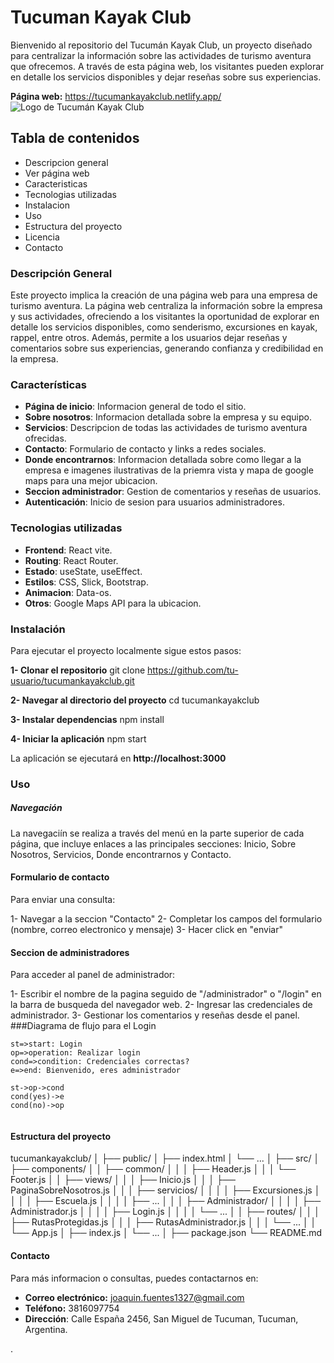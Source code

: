 #  Tucuman Kayak Club

Bienvenido al repositorio del Tucumán Kayak Club, un proyecto diseñado para centralizar la información sobre las actividades de turismo aventura que ofrecemos. A través de esta página web, los visitantes pueden explorar en detalle los servicios disponibles y dejar reseñas sobre sus experiencias.

**Página web:** https://tucumankayakclub.netlify.app/
![Logo de Tucumán Kayak Club](./src/assets/logos/logoRojo.png)

## Tabla de contenidos
- Descripcion general
- Ver página web
- Caracteristicas
- Tecnologias utilizadas
- Instalacion
- Uso
- Estructura del proyecto
- Licencia
- Contacto

### Descripción General
Este proyecto implica la creación de una página web para una empresa de turismo aventura. La página web centraliza la información sobre la empresa y sus actividades, ofreciendo a los visitantes la oportunidad de explorar en detalle los servicios disponibles, como senderismo, excursiones en kayak, rappel, entre otros. Además, permite a los usuarios dejar reseñas y comentarios sobre sus experiencias, generando confianza y credibilidad en la empresa.
### Características

- **Página de inicio**: Informacion general de todo el sitio.
- **Sobre nosotros**: Informacion detallada sobre la empresa y su equipo.
- **Servicios**: Descripcion de todas las actividades de turismo aventura ofrecidas.
- **Contacto**: Formulario de contacto y links a redes sociales.
- **Donde encontrarnos**: Informacion detallada sobre como llegar a la empresa e imagenes ilustrativas de la priemra vista y mapa de google maps para una mejor ubicacion.
- **Seccion administrador**: Gestion de comentarios y reseñas de usuarios.
- **Autenticación**: Inicio de sesion para usuarios administradores.

### Tecnologias utilizadas

- **Frontend**: React vite.
- **Routing**: React Router.
- **Estado**: useState, useEffect.
- **Estilos**: CSS, Slick, Bootstrap.
- **Animacion**: Data-os.
- **Otros**: Google Maps API para la ubicacion.

### Instalación
Para ejecutar el proyecto localmente sigue estos pasos:

**1- Clonar el repositorio**
git clone https://github.com/tu-usuario/tucumankayakclub.git

**2- Navegar al directorio del proyecto**
cd tucumankayakclub

**3- Instalar dependencias**
npm install

**4- Iniciar la aplicación**
npm start

La aplicación se ejecutará en **http://localhost:3000**

### Uso

##### Navegación

La navegaciín se realiza a través del menú en la parte superior de cada página, que incluye enlaces a las principales secciones: Inicio, Sobre Nosotros, Servicios, Donde encontrarnos y Contacto.

#### Formulario de contacto

Para enviar una consulta:

1- Navegar a la seccion "Contacto"
2- Completar los campos del formulario (nombre, correo electronico y mensaje)
3- Hacer click en "enviar"

#### Seccion de administradores

Para acceder al panel de administrador:

1- Escribir el nombre de la pagina seguido de "/administrador" o "/login" en la barra de busqueda del navegador web.
2- Ingresar las credenciales de administrador.
3- Gestionar los comentarios y reseñas desde el panel.
###Diagrama de flujo para el Login

```flow
st=>start: Login
op=>operation: Realizar login
cond=>condition: Credenciales correctas?
e=>end: Bienvenido, eres administrador

st->op->cond
cond(yes)->e
cond(no)->op
```
```
```
#### Estructura del proyecto

tucumankayakclub/
│
├── public/
│   ├── index.html
│   └── ...
│
├── src/
│   ├── components/
│   │   ├── common/
│   │   │   ├── Header.js
│   │   │   └── Footer.js
│   │   ├── views/
│   │   │   ├── Inicio.js
│   │   │   ├── PaginaSobreNosotros.js
│   │   │   ├── servicios/
│   │   │   │   ├── Excursiones.js
│   │   │   │   ├── Escuela.js
│   │   │   │   ├── ...
│   │   │   ├── Administrador/
│   │   │   │   ├── Administrador.js
│   │   │   │   ├── Login.js
│   │   │   │   └── ...
│   │   ├── routes/
│   │   │   ├── RutasProtegidas.js
│   │   │   ├── RutasAdministrador.js
│   │   │   └── ...
│   │   └── App.js
│   ├── index.js
│   └── ...
│
├── package.json
└── README.md

#### Contacto

Para más informacion o consultas, puedes contactarnos en:

-  **Correo electrónico:** joaquin.fuentes1327@gmail.com
- **Teléfono:** 3816097754
- **Dirección**: Calle España 2456, San Miguel de Tucuman, Tucuman, Argentina.




.

